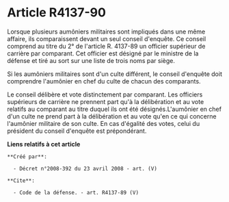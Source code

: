 # Article R4137-90

Lorsque plusieurs aumôniers militaires sont impliqués dans une même affaire, ils comparaissent devant un seul conseil
d'enquête. Ce conseil comprend au titre du 2° de l'article R. 4137-89 un officier supérieur de carrière par comparant. Cet
officier est désigné par le ministre de la défense et tiré au sort sur une liste de trois noms par siège. 

Si les aumôniers militaires sont d'un culte différent, le conseil d'enquête doit comprendre l'aumônier en chef du culte de
chacun des comparants. 

Le conseil délibère et vote distinctement par comparant. Les officiers supérieurs de carrière ne prennent part qu'à la
délibération et au vote relatifs au comparant au titre duquel ils ont été désignés.L'aumônier en chef d'un culte ne prend
part à la délibération et au vote qu'en ce qui concerne l'aumônier militaire de son culte. En cas d'égalité des votes, celui
du président du conseil d'enquête est prépondérant.

**Liens relatifs à cet article**

	**Créé par**:

	  - Décret n°2008-392 du 23 avril 2008 - art. (V)

	**Cite**:

	  - Code de la défense. - art. R4137-89 (V)
